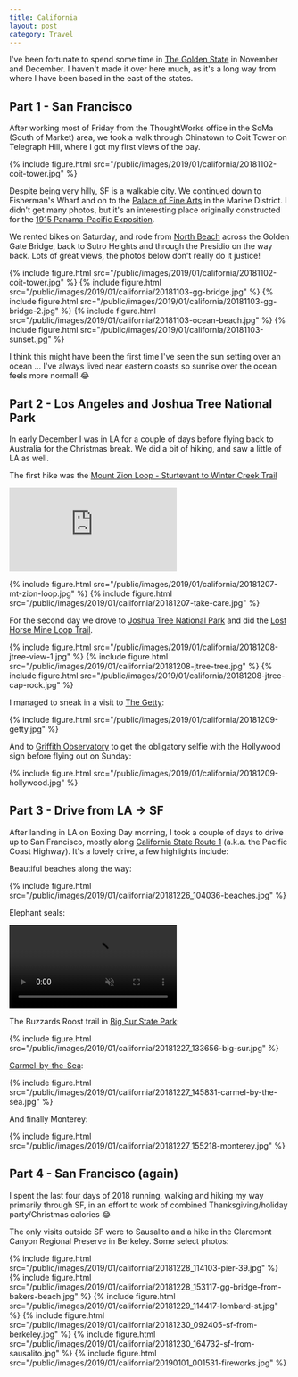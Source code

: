 ```yaml
---
title: California
layout: post
category: Travel
---
```


I've been fortunate to spend some time in [The Golden State][ca] in November
and December. I haven't made it over here much, as it's a long way from where I
have been based in the east of the states.

Part 1 - San Francisco
----------------------

After working most of Friday from the ThoughtWorks office in the SoMa (South of
Market) area, we took a walk through Chinatown to Coit Tower on Telegraph Hill,
where I got my first views of the bay.

{% include figure.html src="/public/images/2019/01/california/20181102-coit-tower.jpg" %}

Despite being very hilly, SF is a walkable city. We continued down to
Fisherman's Wharf and on to the [Palace of Fine Arts][arts-palace] in the
Marine District. I didn't get many photos, but it's an interesting place
originally constructed for the [1915 Panama-Pacific Exposition][exposition].

We rented bikes on Saturday, and rode from [North Beach][north-beach] across
the Golden Gate Bridge, back to Sutro Heights and through the Presidio on the
way back. Lots of great views, the photos below don't really do it justice!

{% include figure.html src="/public/images/2019/01/california/20181102-coit-tower.jpg" %}
{% include figure.html src="/public/images/2019/01/california/20181103-gg-bridge.jpg" %}
{% include figure.html src="/public/images/2019/01/california/20181103-gg-bridge-2.jpg" %}
{% include figure.html src="/public/images/2019/01/california/20181103-ocean-beach.jpg" %}
{% include figure.html src="/public/images/2019/01/california/20181103-sunset.jpg" %}

I think this might have been the first time I've seen the sun setting over an
ocean … I've always lived near eastern coasts so sunrise over the ocean feels
more normal! 😂

Part 2 - Los Angeles and Joshua Tree National Park
--------------------------------------------------

In early December I was in LA for a couple of days before flying back to
Australia for the Christmas break. We did a bit of hiking, and saw a little of
LA as well.

The first hike was the [Mount Zion Loop - Sturtevant to Winter Creek
Trail][mount-zion-loop]


<div class='embed-container'>
  <iframe
    frameborder='0'
    allowtransparency='true'
    scrolling='no'
    src='https://www.strava.com/activities/2005518938/embed/074b807223830592bd5d1b564b573300bf02e53f'>
  </iframe>
</div>

{% include figure.html src="/public/images/2019/01/california/20181207-mt-zion-loop.jpg" %}
{% include figure.html src="/public/images/2019/01/california/20181207-take-care.jpg" %}

For the second day we drove to [Joshua Tree National Park][jtree] and did the
[Lost Horse Mine Loop Trail][lost-horse-mine].

{% include figure.html src="/public/images/2019/01/california/20181208-jtree-view-1.jpg" %}
{% include figure.html src="/public/images/2019/01/california/20181208-jtree-tree.jpg" %}
{% include figure.html src="/public/images/2019/01/california/20181208-jtree-cap-rock.jpg" %}

I managed to sneak in a visit to [The Getty][getty]:

{% include figure.html src="/public/images/2019/01/california/20181209-getty.jpg" %}

And to [Griffith Observatory][griffith] to get the obligatory selfie with the
Hollywood sign before flying out on Sunday:

{% include figure.html src="/public/images/2019/01/california/20181209-hollywood.jpg" %}

Part 3 - Drive from LA → SF
---------------------------

After landing in LA on Boxing Day morning, I took a couple of days to drive up
to San Francisco, mostly along [California State Route 1][ca-1] (a.k.a. the
Pacific Coast Highway). It's a lovely drive, a few highlights include:

Beautiful beaches along the way:

{% include figure.html src="/public/images/2019/01/california/20181226_104036-beaches.jpg" %}

Elephant seals:

<video style="max-width: 100%; display: block;" autoplay loop muted>
  <source src="{{ "/public/images/2019/01/california/20181227_110553-seals.webm" | relative_url }}" type="video/webm; codecs=vp9">
</video>

<p></p>

The Buzzards Roost trail in [Big Sur State Park][big-sur]:

{% include figure.html src="/public/images/2019/01/california/20181227_133656-big-sur.jpg" %}

[Carmel-by-the-Sea][carmel]:

{% include figure.html src="/public/images/2019/01/california/20181227_145831-carmel-by-the-sea.jpg" %}

And finally Monterey:

{% include figure.html src="/public/images/2019/01/california/20181227_155218-monterey.jpg" %}

Part 4 - San Francisco (again)
------------------------------

I spent the last four days of 2018 running, walking and hiking my way primarily
through SF, in an effort to work of combined Thanksgiving/holiday
party/Christmas calories 😂

The only visits outside SF were to Sausalito and a hike in the Claremont Canyon
Regional Preserve in Berkeley. Some select photos:

{% include figure.html src="/public/images/2019/01/california/20181228_114103-pier-39.jpg" %}
{% include figure.html src="/public/images/2019/01/california/20181228_153117-gg-bridge-from-bakers-beach.jpg" %}
{% include figure.html src="/public/images/2019/01/california/20181229_114417-lombard-st.jpg" %}
{% include figure.html src="/public/images/2019/01/california/20181230_092405-sf-from-berkeley.jpg" %}
{% include figure.html src="/public/images/2019/01/california/20181230_164732-sf-from-sausalito.jpg" %}
{% include figure.html src="/public/images/2019/01/california/20190101_001531-fireworks.jpg" %}

[ca]: https://en.wikipedia.org/wiki/California
[arts-palace]: https://en.wikipedia.org/wiki/Palace_of_Fine_Arts
[exposition]: https://en.wikipedia.org/wiki/Panama%E2%80%93Pacific_International_Exposition
[north-beach]: https://goo.gl/maps/o29dQm3W5P22
[mount-zion-loop]: https://www.alltrails.com/trail/us/california/mount-zion-loop-sturtevant-to-winter-creek-trails
[jtree]: https://www.nps.gov/jotr/index.htm
[lost-horse-mine]: https://www.alltrails.com/trail/us/california/lost-horse-mine
[getty]: https://en.wikipedia.org/wiki/J._Paul_Getty_Museum
[griffith]: https://en.wikipedia.org/wiki/Griffith_Observatory
[ca-1]: https://en.wikipedia.org/wiki/California_State_Route_1
[big-sur]: https://www.parks.ca.gov/?page_id=570
[carmel]: https://en.wikipedia.org/wiki/Carmel-by-the-Sea,_California
